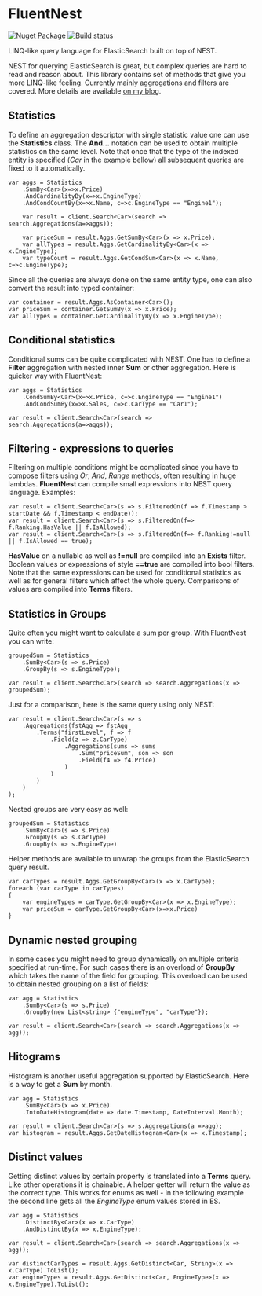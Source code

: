 # FluentNest
[![Nuget Package](https://img.shields.io/nuget/v/fluentnest.svg)](https://www.nuget.org/packages/fluentnest)
[![Build status](https://ci.appveyor.com/api/projects/status/wrorpoekyw416hn1?svg=true)](https://ci.appveyor.com/project/hoonzis/fluentnest)

LINQ-like query language for ElasticSearch built on top of NEST.

NEST for querying ElasticSearch is great, but complex queries are hard to read and reason about. This library contains set of methods that give you more LINQ-like feeling. Currently mainly aggregations and filters are covered. More details are available [on my blog](http://www.hoonzis.com/fluent-interface-for-elastic-search/).

Statistics
----------
To define an aggregation descriptor with single statistic value one can use the **Statistics** class. The **And...** notation can be used to obtain multiple statistics on the same level. Note that once that the type of the indexed entity is specified (*Car* in the example bellow) all subsequent queries are fixed to it automatically.

```Csharp
var aggs = Statistics
	.SumBy<Car>(x=>x.Price)
	.AndCardinalityBy(x=>x.EngineType)
	.AndCondCountBy(x=>x.Name, c=>c.EngineType == "Engine1");

	var result = client.Search<Car>(search => search.Aggregations(a=>aggs));

	var priceSum = result.Aggs.GetSumBy<Car>(x => x.Price);
	var allTypes = result.Aggs.GetCardinalityBy<Car>(x => x.EngineType);
	var typeCount = result.Aggs.GetCondSum<Car>(x => x.Name, c=>c.EngineType);
```

Since all the queries are always done on the same entity type, one can also convert the result into typed container:

```Csharp
var container = result.Aggs.AsContainer<Car>();
var priceSum = container.GetSumBy(x => x.Price);
var allTypes = container.GetCardinalityBy(x => x.EngineType);
```

Conditional statistics
----------------------
Conditional sums can be quite complicated with NEST. One has to define a **Filter** aggregation with nested inner **Sum** or other aggregation. Here is quicker way with FluentNest:

```CSharp
var aggs = Statistics
	.CondSumBy<Car>(x=>x.Price, c=>c.EngineType == "Engine1")
	.AndCondSumBy(x=>x.Sales, c=>c.CarType == "Car1");

var result = client.Search<Car>(search => search.Aggregations(a=>aggs));
```

Filtering - expressions to queries
----------------------------------
Filtering on multiple conditions might be complicated since you have to compose filters using *Or*, *And*, *Range* methods, often resulting in huge lambdas. **FluentNest** can compile small expressions into NEST query language. Examples:

```CSharp
var result = client.Search<Car>(s => s.FilteredOn(f => f.Timestamp > startDate && f.Timestamp < endDate));
var result = client.Search<Car>(s => s.FilteredOn(f=> f.Ranking.HasValue || f.IsAllowed);
var result = client.Search<Car>(s => s.FilteredOn(f=> f.Ranking!=null || f.IsAllowed == true);
```
**HasValue** on a nullable as well as **!=null** are compiled into an **Exists** filter. Boolean values or expressions of style **==true** are compiled into bool filters. Note that the same expressions can be used for conditional statistics as well as for general filters which affect the whole query. Comparisons of values are compiled into **Terms** filters.

Statistics in Groups
--------------------
Quite often you might want to calculate a sum per group. With FluentNest you can write:

```CSharp
groupedSum = Statistics
	.SumBy<Car>(s => s.Price)
	.GroupBy(s => s.EngineType);

var result = client.Search<Car>(search => search.Aggregations(x => groupedSum);
```

Just for a comparison, here is the same query using only NEST:

```Csharp
var result = client.Search<Car>(s => s
	.Aggregations(fstAgg => fstAgg
		.Terms("firstLevel", f => f
			.Field(z => z.CarType)
				.Aggregations(sums => sums
					.Sum("priceSum", son => son
					.Field(f4 => f4.Price)
				)
			)
		)
	)
);
```

Nested groups are very easy as well:

```Csharp
groupedSum = Statistics
	.SumBy<Car>(s => s.Price)
	.GroupBy(s => s.CarType)
	.GroupBy(s => s.EngineType)
```

Helper methods are available to unwrap the groups from the ElasticSearch query result.

```Csharp
var carTypes = result.Aggs.GetGroupBy<Car>(x => x.CarType);
foreach (var carType in carTypes)
{
	var engineTypes = carType.GetGroupBy<Car>(x => x.EngineType);
	var priceSum = carType.GetGroupBy<Car>(x=>x.Price)
}
```

Dynamic nested grouping
-----------------------
In some cases you might need to group dynamically on multiple criteria specified at run-time. For such cases there is an overload of **GroupBy** which takes the name of the field for grouping. This overload can be used to obtain nested grouping on a list of fields:

```CSharp
var agg = Statistics
	.SumBy<Car>(s => s.Price)
	.GroupBy(new List<string> {"engineType", "carType"});

var result = client.Search<Car>(search => search.Aggregations(x => agg));
```

Hitograms
---------
Histogram is another useful aggregation supported by ElasticSearch. Here is a way to get a **Sum** by month.

```CSharp
var agg = Statistics
	.SumBy<Car>(x => x.Price)
	.IntoDateHistogram(date => date.Timestamp, DateInterval.Month);

var result = client.Search<Car>(s => s.Aggregations(a =>agg);
var histogram = result.Aggs.GetDateHistogram<Car>(x => x.Timestamp);
```

Distinct values
---------------
Getting distinct values by certain property is translated into a **Terms** query. Like other operations it is chainable. A helper getter will return the value as the correct type. This works for enums as well - in the following example the second line gets all the *EngineType* enum values stored in ES.

```Csharp
var agg = Statistics
    .DistinctBy<Car>(x => x.CarType)
    .AndDistinctBy(x => x.EngineType);

var result = client.Search<Car>(search => search.Aggregations(x => agg));

var distinctCarTypes = result.Aggs.GetDistinct<Car, String>(x => x.CarType).ToList();
var engineTypes = result.Aggs.GetDistinct<Car, EngineType>(x => x.EngineType).ToList();
```

